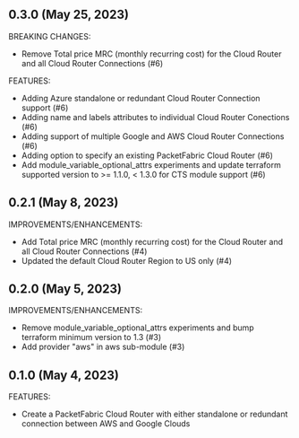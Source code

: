 ## 0.3.0  (May 25, 2023)

BREAKING CHANGES:

* Remove Total price MRC (monthly recurring cost) for the Cloud Router and all Cloud Router Connections (#6)

FEATURES:

* Adding Azure standalone or redundant Cloud Router Connection support (#6)
* Adding name and labels attributes to individual Cloud Router Conections (#6)
* Adding support of multiple Google and AWS Cloud Router Connections (#6)
* Adding option to specify an existing PacketFabric Cloud Router (#6)
* Add module_variable_optional_attrs experiments and update terraform supported version to >= 1.1.0, < 1.3.0 for CTS module support (#6)

## 0.2.1  (May 8, 2023)

IMPROVEMENTS/ENHANCEMENTS:

* Add Total price MRC (monthly recurring cost) for the Cloud Router and all Cloud Router Connections (#4)
* Updated the default Cloud Router Region to US only (#4)

## 0.2.0  (May 5, 2023)

IMPROVEMENTS/ENHANCEMENTS:

* Remove module_variable_optional_attrs experiments and bump terraform minimum version to 1.3 (#3)
* Add provider "aws" in aws sub-module (#3)

## 0.1.0  (May 4, 2023)

FEATURES:

* Create a PacketFabric Cloud Router with either standalone or redundant connection between AWS and Google Clouds
